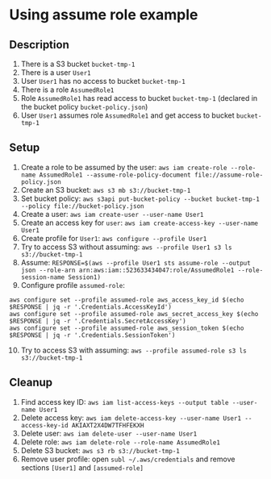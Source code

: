 # Using assume role example

## Description
1. There is a S3 bucket `bucket-tmp-1`
2. There is a user `User1`
3. User `User1` has no access to bucket `bucket-tmp-1`
4. There is a role `AssumedRole1`
5. Role `AssumedRole1` has read access to bucket `bucket-tmp-1` (declared in the bucket policy `bucket-policy.json`)
6. User `User1` assumes role `AssumedRole1` and get access to bucket `bucket-tmp-1`

## Setup
1. Create a role to be assumed by the user: `aws iam create-role --role-name AssumedRole1 --assume-role-policy-document file://assume-role-policy.json`
2. Create an S3 bucket: `aws s3 mb s3://bucket-tmp-1`
3. Set bucket policy: `aws s3api put-bucket-policy --bucket bucket-tmp-1 --policy file://bucket-policy.json`
4. Create a user: `aws iam create-user --user-name User1`
5. Create an access key for `user`: `aws iam create-access-key --user-name User1`
6. Create profile for `User1`: `aws configure --profile User1`
7. Try to access S3 without assuming: `aws --profile User1 s3 ls s3://bucket-tmp-1`
8. Assume: `RESPONSE=$(aws --profile User1 sts assume-role --output json --role-arn arn:aws:iam::523633434047:role/AssumedRole1 --role-session-name Session1)`
9. Configure profile `assumed-role`:
```
aws configure set --profile assumed-role aws_access_key_id $(echo $RESPONSE | jq -r '.Credentials.AccessKeyId')
aws configure set --profile assumed-role aws_secret_access_key $(echo $RESPONSE | jq -r '.Credentials.SecretAccessKey')
aws configure set --profile assumed-role aws_session_token $(echo $RESPONSE | jq -r '.Credentials.SessionToken')
```
10. Try to access S3 with assuming: `aws --profile assumed-role s3 ls s3://bucket-tmp-1`

## Cleanup
1. Find access key ID: `aws iam list-access-keys --output table --user-name User1`
2. Delete access key: `aws iam delete-access-key --user-name User1 --access-key-id AKIAXT2X4DW7TFHFEKXH`
3. Delete user: `aws iam delete-user --user-name User1`
4. Delete role: `aws iam delete-role --role-name AssumedRole1`
5. Delete S3 bucket: `aws s3 rb s3://bucket-tmp-1`
6. Remove user profile: open `subl ~/.aws/credentials` and remove sections `[User1]` and `[assumed-role]`
